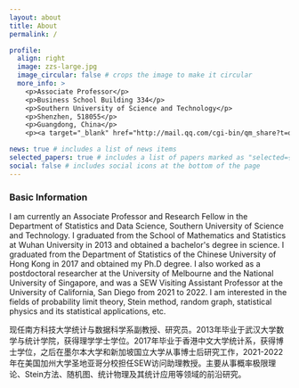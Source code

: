 ```yaml
---
layout: about
title: About
permalink: /

profile:
  align: right
  image: zzs-large.jpg
  image_circular: false # crops the image to make it circular
  more_info: >
    <p>Associate Professor</p>
    <p>Business School Building 334</p>
    <p>Southern University of Science and Technology</p>
    <p>Shenzhen, 518055</p>
    <p>Guangdong, China</p>
    <p><a target="_blank" href="http://mail.qq.com/cgi-bin/qm_share?t=qm_mailme&email=SzEjKiUsMTh4Czg_OD8uKCNlLi8_ZSgl" style="text-decoration:none;"><img src="http://rescdn.qqmail.com/zh_CN/htmledition/images/function/qm_open/ico_mailme_02.png"/></a></p>

news: true # includes a list of news items
selected_papers: true # includes a list of papers marked as "selected={true}"
social: false # includes social icons at the bottom of the page
---
```


### Basic Information

I am currently an Associate Professor and Research Fellow in the Department of Statistics and Data Science, Southern University of Science and Technology. I graduated from the School of Mathematics and Statistics at Wuhan University in 2013 and obtained a bachelor's degree in science. I graduated from the Department of Statistics of the Chinese University of Hong Kong in 2017 and obtained my Ph.D degree. I also worked as a postdoctoral researcher at the University of Melbourne and the National University of Singapore, and was a SEW Visiting Assistant Professor at the University of California, San Diego from 2021 to 2022. I am interested in the fields of probability limit theory, Stein method, random graph, statistical physics and its statistical applications, etc.

现任南方科技大学统计与数据科学系副教授、研究员。2013年毕业于武汉大学数学与统计学院，获得理学学士学位。2017年毕业于香港中文大学统计系，获得博士学位，之后在墨尔本大学和新加坡国立大学从事博士后研究工作，2021-2022年在美国加州大学圣地亚哥分校担任SEW访问助理教授。主要从事概率极限理论、Stein方法、随机图、统计物理及其统计应用等领域的前沿研究。
